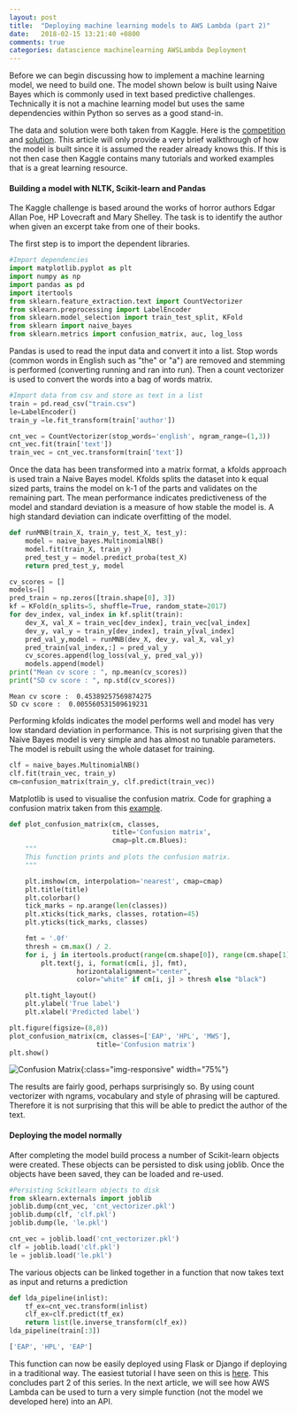 ```yaml
---
layout: post
title:  "Deploying machine learning models to AWS Lambda (part 2)"
date:   2018-02-15 13:21:40 +0800
comments: true
categories: datascience machinelearning AWSLambda Deployment
---
```



Before we can begin discussing how to implement a machine learning model, we need to build one. The model shown below is built using Naive Bayes which is commonly used in text based predictive challenges. Technically it is not a machine learning model but uses the same dependencies within Python so serves as a good stand-in.

The data and solution were both taken from Kaggle. Here is the [competition](https://www.kaggle.com/c/spooky-author-identification) and [solution](https://www.kaggle.com/sudalairajkumar/simple-feature-engg-notebook-spooky-author). This article will only provide a very brief walkthrough of how the model is built since it is assumed the reader already knows this. If this is not then case then Kaggle contains many tutorials and worked examples that is a great learning resource.

#### Building a model with NLTK, Scikit-learn and Pandas

The Kaggle challenge is based around the works of horror authors Edgar Allan Poe, HP Lovecraft and Mary Shelley. The task is to identify the author when given an excerpt take from one of their books.

The first step is to import the dependent libraries.


```python
#Import dependencies
import matplotlib.pyplot as plt
import numpy as np
import pandas as pd
import itertools
from sklearn.feature_extraction.text import CountVectorizer
from sklearn.preprocessing import LabelEncoder
from sklearn.model_selection import train_test_split, KFold
from sklearn import naive_bayes
from sklearn.metrics import confusion_matrix, auc, log_loss
```

Pandas is used to read the input data and convert it into a list. Stop words (common words in English such as "the" or "a") are removed and stemming is performed (converting running and ran into run). Then a count vectorizer is used to convert the words into a bag of words matrix.


```python
#Import data from csv and store as text in a list
train = pd.read_csv("train.csv")
le=LabelEncoder()
train_y =le.fit_transform(train['author'])
```


```python
cnt_vec = CountVectorizer(stop_words='english', ngram_range=(1,3))
cnt_vec.fit(train['text'])
train_vec = cnt_vec.transform(train['text'])
```

Once the data has been transformed into a matrix format, a kfolds approach is used train a Naive Bayes model. Kfolds splits the dataset into k equal sized parts, trains the model on k-1 of the parts and validates on the remaining part. The mean performance indicates predictiveness of the model and standard deviation is a measure of how stable the model is. A high standard deviation can indicate overfitting of the model.


```python
def runMNB(train_X, train_y, test_X, test_y):
    model = naive_bayes.MultinomialNB()
    model.fit(train_X, train_y)
    pred_test_y = model.predict_proba(test_X)
    return pred_test_y, model
```


```python
cv_scores = []
models=[]
pred_train = np.zeros([train.shape[0], 3])
kf = KFold(n_splits=5, shuffle=True, random_state=2017)
for dev_index, val_index in kf.split(train):
    dev_X, val_X = train_vec[dev_index], train_vec[val_index]
    dev_y, val_y = train_y[dev_index], train_y[val_index]
    pred_val_y,model = runMNB(dev_X, dev_y, val_X, val_y)
    pred_train[val_index,:] = pred_val_y
    cv_scores.append(log_loss(val_y, pred_val_y))
    models.append(model)
print("Mean cv score : ", np.mean(cv_scores))
print("SD cv score : ", np.std(cv_scores))

```

    Mean cv score :  0.45389257569874275
    SD cv score :  0.005560531509619231
    

Performing kfolds indicates the model performs well and model has very low standard deviation in performance. This is not surprising given that the Naive Bayes model is very simple and has almost no tunable parameters. The model is rebuilt using the whole dataset for training.


```python
clf = naive_bayes.MultinomialNB()
clf.fit(train_vec, train_y)
cm=confusion_matrix(train_y, clf.predict(train_vec))
```

Matplotlib is used to visualise the confusion matrix. Code for graphing a confusion matrix taken from this [example](http://scikit-learn.org/stable/auto_examples/model_selection/plot_confusion_matrix.html#sphx-glr-auto-examples-model-selection-plot-confusion-matrix-py ).


```python
def plot_confusion_matrix(cm, classes,
                          title='Confusion matrix',
                          cmap=plt.cm.Blues):
    """
    This function prints and plots the confusion matrix.
    """

    plt.imshow(cm, interpolation='nearest', cmap=cmap)
    plt.title(title)
    plt.colorbar()
    tick_marks = np.arange(len(classes))
    plt.xticks(tick_marks, classes, rotation=45)
    plt.yticks(tick_marks, classes)

    fmt = '.0f'
    thresh = cm.max() / 2.
    for i, j in itertools.product(range(cm.shape[0]), range(cm.shape[1])):
        plt.text(j, i, format(cm[i, j], fmt),
                 horizontalalignment="center",
                 color="white" if cm[i, j] > thresh else "black")

    plt.tight_layout()
    plt.ylabel('True label')
    plt.xlabel('Predicted label')
```


```python
plt.figure(figsize=(8,8))
plot_confusion_matrix(cm, classes=['EAP', 'HPL', 'MWS'],
                      title='Confusion matrix')
plt.show()
```

![Confusion Matrix]({{site.url}}/assets/spooky_cm.png){:class="img-responsive" width="75%"}

The results are fairly good, perhaps surprisingly so. By using count vectorizer with ngrams, vocabulary and style of phrasing will be captured. Therefore it is not surprising that this will be able to predict the author of the text.

#### Deploying the model normally

After completing the model build process a number of Scikit-learn objects were created. These objects can be persisted to disk using joblib. Once the objects have been saved, they can be loaded and re-used.


```python
#Persisting Sckitlearn objects to disk
from sklearn.externals import joblib
joblib.dump(cnt_vec, 'cnt_vectorizer.pkl')
joblib.dump(clf, 'clf.pkl')
joblib.dump(le, 'le.pkl')

cnt_vec = joblib.load('cnt_vectorizer.pkl') 
clf = joblib.load('clf.pkl')
le = joblib.load('le.pkl') 
```

The various objects can be linked together in a function that now takes text as input and returns a prediction

```python
def lda_pipeline(inlist):
    tf_ex=cnt_vec.transform(inlist)
    clf_ex=clf.predict(tf_ex)
    return list(le.inverse_transform(clf_ex))
lda_pipeline(train[:3])

['EAP', 'HPL', 'EAP']
```

This function can now be easily deployed using Flask or Django if deploying in a traditional way. The easiest tutorial I have seen on this is [here](https://impythonist.wordpress.com/2015/07/12/build-an-api-under-30-lines-of-code-with-python-and-flask/). This concludes part 2 of this series. In the next article, we will see how AWS Lambda can be used to turn a very simple function (not the model we developed here) into an API.
